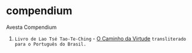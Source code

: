 # compendium
Avesta Compendium

1. ``` Livro de Lao Tsé Tao-Te-Ching ``` - [O Caminho da Virtude](repo/blob/master/img/o_caminho_da_virtude.md) ``` transliterado para o Português do Brasil. ```
